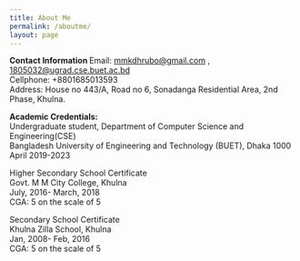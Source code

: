 ```yaml
---
title: About Me
permalink: /aboutme/
layout: page
---
```


<b> Contact Information </b>
Email: mmkdhrubo@gmail.com , 1805032@ugrad.cse.buet.ac.bd	<br>
Cellphone: +8801685013593           
Address: House no 443/A, Road no 6, Sonadanga Residential Area, 2nd Phase, Khulna.


<b> Academic Credentials: </b> <br>
Undergraduate student,
Department of Computer Science and Engineering(CSE) <br>
Bangladesh University of Engineering and Technology (BUET), Dhaka 1000  <br>
April 2019-2023

Higher Secondary School Certificate <br>
Govt. M M City College, Khulna  <br>
July, 2016- March, 2018  
CGA: 5 on the scale of 5  

Secondary School Certificate  <br>
Khulna Zilla School, Khulna  <br>
Jan, 2008- Feb, 2016  
CGA: 5 on the scale of 5  
